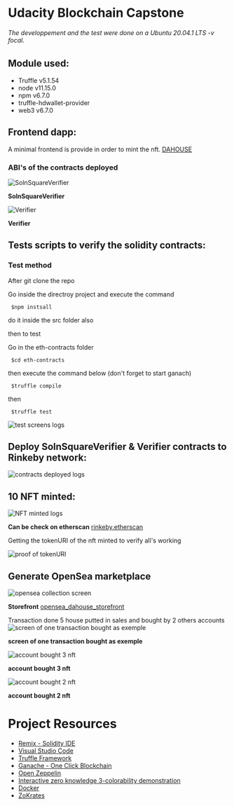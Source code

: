 # Udacity Blockchain Capstone


###### The developpement and the test were done on a  Ubuntu 20.04.1 LTS -v focal.

## Module used:
 - Truffle v5.1.54
 - node v11.15.0
 - npm v6.7.0
 - truffle-hdwallet-provider
 - web3 v6.7.0

## Frontend dapp:
A minimal frontend is provide in order to mint the nft. [DAHOUSE](https://gateway.ipfs.io/ipfs/QmaVQgU9vnqGckaX6wm22wrfVQe7yeNzXbWzJRcBSpsLT1?fbclid=IwAR1UdyJSL7hoQnUMF98X7auIL8h6cWLOUCwCZ7CFqALbvbsRXtm8W_cn5rc#market) 



### ABI's of the contracts deployed

![SolnSquareVerifier](https://i.imgur.com/AB5w4EI.png)

**SolnSquareVerifier**


![Verifier](https://i.imgur.com/FOH5oYX.png)


**Verifier**

## Tests scripts to verify the solidity contracts: 

### Test method 

After git clone the repo

Go inside the directroy project and execute the command

```
 $npm instsall 
```

do it inside the src folder also

then to test

Go in the eth-contracts folder 

```
 $cd eth-contracts
```

then execute the command below (don't forget to start ganach)

```
 $truffle compile
```
 
 then

```
 $truffle test
```


![test screens logs](https://i.imgur.com/phIaZko.png)


## Deploy SolnSquareVerifier & Verifier contracts to Rinkeby network:
![contracts deployed logs](https://i.imgur.com/CTqUqos.png)

## 10 NFT minted:

![NFT minted logs](https://i.imgur.com/PT3Zwmz.png)


**Can be check on etherscan**  [rinkeby.etherscan](https://rinkeby.etherscan.io/token/0xc7fcb15d6259ab1594c8969266a613179918f5c4?a=0x2389A7B4c959741f958b441C875fF5FaD4553806)


Getting the tokenURI of the nft minted to verify all's working 

![proof of tokenURI](https://i.imgur.com/wCqzJzg.png)


## Generate OpenSea marketplace

![opensea collection screen ](https://i.imgur.com/CiJvcPT.png)


**Storefront** [opensea_dahouse_storefront](https://testnets.opensea.io/assets/dahouse-v4)

Transaction done 5 house putted in sales and bought by 2 others accounts
![screen of one transaction bought as exemple](https://i.imgur.com/BQRItlb.png)


**screen of one transaction bought as exemple**


![account bought 3 nft](https://i.imgur.com/9beFiNk.png)


**account bought 3 nft**

![account bought 2 nft](https://i.imgur.com/mK596cN.png)


**account bought 2 nft**



# Project Resources

* [Remix - Solidity IDE](https://remix.ethereum.org/)
* [Visual Studio Code](https://code.visualstudio.com/)
* [Truffle Framework](https://truffleframework.com/)
* [Ganache - One Click Blockchain](https://truffleframework.com/ganache)
* [Open Zeppelin ](https://openzeppelin.org/)
* [Interactive zero knowledge 3-colorability demonstration](http://web.mit.edu/~ezyang/Public/graph/svg.html)
* [Docker](https://docs.docker.com/install/)
* [ZoKrates](https://github.com/Zokrates/ZoKrates)
